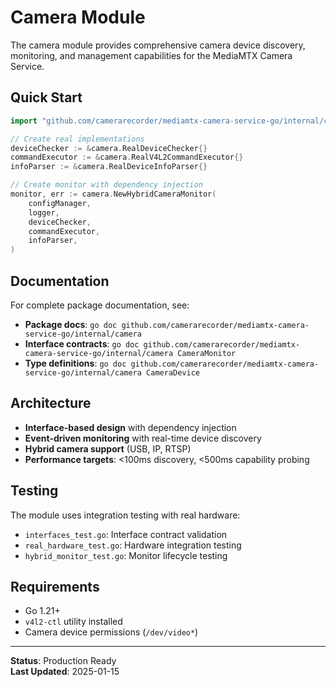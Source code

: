 # Camera Module

The camera module provides comprehensive camera device discovery, monitoring, and management capabilities for the MediaMTX Camera Service.

## Quick Start

```go
import "github.com/camerarecorder/mediamtx-camera-service-go/internal/camera"

// Create real implementations
deviceChecker := &camera.RealDeviceChecker{}
commandExecutor := &camera.RealV4L2CommandExecutor{}
infoParser := &camera.RealDeviceInfoParser{}

// Create monitor with dependency injection
monitor, err := camera.NewHybridCameraMonitor(
    configManager,
    logger,
    deviceChecker,
    commandExecutor,
    infoParser,
)
```

## Documentation

For complete package documentation, see:
- **Package docs**: `go doc github.com/camerarecorder/mediamtx-camera-service-go/internal/camera`
- **Interface contracts**: `go doc github.com/camerarecorder/mediamtx-camera-service-go/internal/camera CameraMonitor`
- **Type definitions**: `go doc github.com/camerarecorder/mediamtx-camera-service-go/internal/camera CameraDevice`

## Architecture

- **Interface-based design** with dependency injection
- **Event-driven monitoring** with real-time device discovery
- **Hybrid camera support** (USB, IP, RTSP)
- **Performance targets**: <100ms discovery, <500ms capability probing

## Testing

The module uses integration testing with real hardware:
- `interfaces_test.go`: Interface contract validation
- `real_hardware_test.go`: Hardware integration testing
- `hybrid_monitor_test.go`: Monitor lifecycle testing

## Requirements

- Go 1.21+
- `v4l2-ctl` utility installed
- Camera device permissions (`/dev/video*`)

---

**Status**: Production Ready  
**Last Updated**: 2025-01-15
